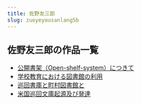 ```yaml
---
title: 佐野友三郎
slug: zuoyeyousanlang5b
---
```


## 佐野友三郎の作品一覧

- [公開書架（Open-shelf-system）につきて](gongkaishujiaop-ef9)
- [学校教育における図書館の利用](xuexiaojiaoyuni-223)
- [巡回書庫と町村図書館と](xunhuishukutoti-008)
- [米国巡回文庫起源及び発達](miguoxunhuiwenk-b97)
